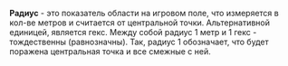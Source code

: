 **Радиус** - это показатель области на игровом поле, что измеряется в кол-ве метров и считается от центральной точки. Альтернативной единицей, является гекс. Между собой радиус 1 метр и 1 гекс - тождественны (равнозначны). 
Так, радиус 1 обозначает, что будет поражена центральная точка и все смежные с ней. 